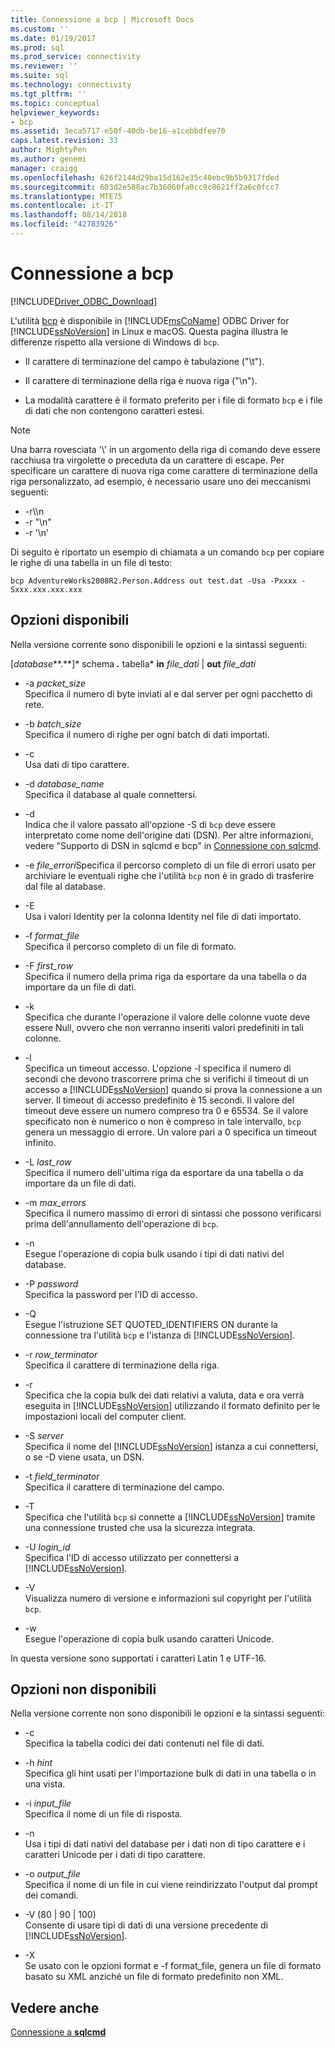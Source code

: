 ```yaml
---
title: Connessione a bcp | Microsoft Docs
ms.custom: ''
ms.date: 01/19/2017
ms.prod: sql
ms.prod_service: connectivity
ms.reviewer: ''
ms.suite: sql
ms.technology: connectivity
ms.tgt_pltfrm: ''
ms.topic: conceptual
helpviewer_keywords:
- bcp
ms.assetid: 3eca5717-e50f-40db-be16-a1cebbdfee70
caps.latest.revision: 33
author: MightyPen
ms.author: genemi
manager: craigg
ms.openlocfilehash: 626f2144d29ba15d162e35c40ebc9b5b9317fded
ms.sourcegitcommit: 603d2e588ac7b36060fa0cc9c8621ff2a6c0fcc7
ms.translationtype: MTE75
ms.contentlocale: it-IT
ms.lasthandoff: 08/14/2018
ms.locfileid: "42783926"
---
```

# <a name="connecting-with-bcp"></a>Connessione a bcp
[!INCLUDE[Driver_ODBC_Download](../../../includes/driver_odbc_download.md)]

L'utilità [bcp](http://go.microsoft.com/fwlink/?LinkID=190626) è disponibile in [!INCLUDE[msCoName](../../../includes/msconame_md.md)] ODBC Driver for [!INCLUDE[ssNoVersion](../../../includes/ssnoversion-md.md)] in Linux e macOS. Questa pagina illustra le differenze rispetto alla versione di Windows di `bcp`.
  
- Il carattere di terminazione del campo è tabulazione ("\t").  
  
- Il carattere di terminazione della riga è nuova riga ("\n").  
  
- La modalità carattere è il formato preferito per i file di formato `bcp` e i file di dati che non contengono caratteri estesi.  
  
> [!NOTE]  
> Una barra rovesciata '\\' in un argomento della riga di comando deve essere racchiusa tra virgolette o preceduta da un carattere di escape. Per specificare un carattere di nuova riga come carattere di terminazione della riga personalizzato, ad esempio, è necessario usare uno dei meccanismi seguenti:  
>   
> -   -r\\\n  
> -   -r "\n"  
> -   -r '\n'  
  
Di seguito è riportato un esempio di chiamata a un comando `bcp` per copiare le righe di una tabella in un file di testo:  
  
```  
bcp AdventureWorks2008R2.Person.Address out test.dat -Usa -Pxxxx -Sxxx.xxx.xxx.xxx  
```  
  
## <a name="available-options"></a>Opzioni disponibili
Nella versione corrente sono disponibili le opzioni e la sintassi seguenti:  

[*database***.**]* schema ***.*** tabella* **in** *file_dati* | **out** *file_dati*

- -a *packet_size*  
Specifica il numero di byte inviati al e dal server per ogni pacchetto di rete.  
  
- -b *batch_size*  
Specifica il numero di righe per ogni batch di dati importati.  
  
- -c  
Usa dati di tipo carattere.  
  
- -d *database_name*  
Specifica il database al quale connettersi.  
  
- -d  
Indica che il valore passato all'opzione -S di `bcp` deve essere interpretato come nome dell'origine dati (DSN). Per altre informazioni, vedere "Supporto di DSN in sqlcmd e bcp" in [Connessione con sqlcmd](../../../connect/odbc/linux-mac/connecting-with-sqlcmd.md).  
  
- -e *file_errori*Specifica il percorso completo di un file di errori usato per archiviare le eventuali righe che l'utilità `bcp` non è in grado di trasferire dal file al database.  
  
- -E  
Usa i valori Identity per la colonna Identity nel file di dati importato.  
  
- -f *format_file*  
Specifica il percorso completo di un file di formato.  
  
- -F *first_row*  
Specifica il numero della prima riga da esportare da una tabella o da importare da un file di dati.  
  
- -k  
Specifica che durante l'operazione il valore delle colonne vuote deve essere Null, ovvero che non verranno inseriti valori predefiniti in tali colonne.  
  
- -l  
Specifica un timeout accesso. L'opzione -l specifica il numero di secondi che devono trascorrere prima che si verifichi il timeout di un accesso a [!INCLUDE[ssNoVersion](../../../includes/ssnoversion-md.md)] quando si prova la connessione a un server. Il timeout di accesso predefinito è 15 secondi. Il valore del timeout deve essere un numero compreso tra 0 e 65534. Se il valore specificato non è numerico o non è compreso in tale intervallo, `bcp` genera un messaggio di errore. Un valore pari a 0 specifica un timeout infinito.
  
- -L *last_row*  
Specifica il numero dell'ultima riga da esportare da una tabella o da importare da un file di dati.  
  
- -m *max_errors*  
Specifica il numero massimo di errori di sintassi che possono verificarsi prima dell'annullamento dell'operazione di `bcp`.  
  
- -n  
Esegue l'operazione di copia bulk usando i tipi di dati nativi del database.  
  
- -P *password*  
Specifica la password per l'ID di accesso.  
  
- -Q  
Esegue l'istruzione SET QUOTED_IDENTIFIERS ON durante la connessione tra l'utilità `bcp` e l'istanza di [!INCLUDE[ssNoVersion](../../../includes/ssnoversion-md.md)].  
  
- -r *row_terminator*  
Specifica il carattere di terminazione della riga.  
  
- -r  
Specifica che la copia bulk dei dati relativi a valuta, data e ora verrà eseguita in [!INCLUDE[ssNoVersion](../../../includes/ssnoversion-md.md)] utilizzando il formato definito per le impostazioni locali del computer client.  
  
- -S *server*  
Specifica il nome del [!INCLUDE[ssNoVersion](../../../includes/ssnoversion-md.md)] istanza a cui connettersi, o se -D viene usata, un DSN.  
  
- -t *field_terminator*  
Specifica il carattere di terminazione del campo.  
  
- -T  
Specifica che l'utilità `bcp` si connette a [!INCLUDE[ssNoVersion](../../../includes/ssnoversion-md.md)] tramite una connessione trusted che usa la sicurezza integrata.  
  
- -U *login_id*  
Specifica l'ID di accesso utilizzato per connettersi a [!INCLUDE[ssNoVersion](../../../includes/ssnoversion-md.md)].  
  
- -V  
Visualizza numero di versione e informazioni sul copyright per l'utilità `bcp`.  
  
- -w  
Esegue l'operazione di copia bulk usando caratteri Unicode.  
  
In questa versione sono supportati i caratteri Latin 1 e UTF-16.  
  
## <a name="unavailable-options"></a>Opzioni non disponibili
Nella versione corrente non sono disponibili le opzioni e la sintassi seguenti:  

- -c  
Specifica la tabella codici dei dati contenuti nel file di dati.  
  
- -h *hint*  
Specifica gli hint usati per l'importazione bulk di dati in una tabella o in una vista.  
  
- -i *input_file*  
Specifica il nome di un file di risposta.  
  
- -n  
Usa i tipi di dati nativi del database per i dati non di tipo carattere e i caratteri Unicode per i dati di tipo carattere.  
  
- -o *output_file*  
Specifica il nome di un file in cui viene reindirizzato l'output dal prompt dei comandi.  
  
- -V (80 | 90 | 100)  
Consente di usare tipi di dati di una versione precedente di [!INCLUDE[ssNoVersion](../../../includes/ssnoversion-md.md)].  
  
- -X  
Se usato con le opzioni format e -f format_file, genera un file di formato basato su XML anziché un file di formato predefinito non XML.  
  
## <a name="see-also"></a>Vedere anche

[Connessione a **sqlcmd**](../../../connect/odbc/linux-mac/connecting-with-sqlcmd.md)  
